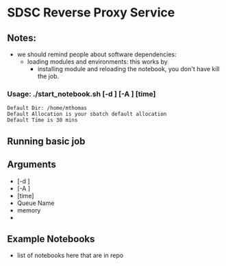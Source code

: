 # SDSC Reverse Proxy Service

## Notes:
* we should remind people about software dependencies: 
   * loading modules and environments: this works by
       * installing module and reloading the notebook, you don't have kill the job.

### Usage: ./start_notebook.sh [-d <string>] [-A <string>] [time]
  
```
Default Dir: /home/mthomas
Default Allocation is your sbatch default allocation
Default Time is 30 mins
```

## Running basic job


## Arguments

* [-d <string>] 
* [-A <string>] 
* [time]
* Queue Name
* memory
*
  
  
  
 ## Example Notebooks
 
 * list of notebooks here that are in repo

